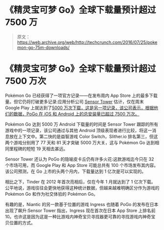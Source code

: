 # 《精灵宝可梦 Go》全球下载量预计超过 7500 万 

> 原文：<https://web.archive.org/web/http://techcrunch.com/2016/07/25/pokemon-go-75m-downloads/>

# 《精灵宝可梦 Go》全球下载量预计超过 7500 万次

Pokémon Go 已经获得了一项官方记录——在发布周内 App Store 上的最多下载量。但它仍将打破更多记录:应用分析公司 [Sensor Tower](https://web.archive.org/web/20230126092243/https://www.crunchbase.com/organization/sensor-tower) 估计，仅在周末 Google Play 上就达到了[5000 万次下载，这是另一项记录，该公司表示，根据他们的数据，PoGo 在 iOS 和 Android 上的总安装量已超过 7500 万次。](https://web.archive.org/web/20230126092243/https://sensortower.com/blog/pokemon-go-50-million-downloads)

Pokémon Go 达到 5000 万 Android 下载量的时间是 Sensor Tower 跟踪的所有游戏中的一项记录，该公司通过与其他 Android 顶级表现者进行比较，将这一消息放在上下文中。第二快的是益智游戏 Color Switch，Slither.io 排名第三，但这两个游戏分别用了 77 天和 81 天才突破 5000 万大关，这与 Pokémon Go 达到相同里程碑的短短 19 天相去甚远。

Sensor Tower 还认为 PoGo 的隐喻皮卡丘仍有许多火花:这款游戏迄今只在 32 个市场可用，而 Google Play 和 App Store 可能总共有 100 个市场发布其内容。该公司预测，在 Go 上市的头两个月内，下载量达到 1 亿次是可以实现的。

相比之下，Tinder 在 2012 年首次亮相后，仅在今年 1 月就达到了 1 亿次下载。公平地说，游戏往往会更快地获得这种统计数据，但越来越难明确区分作为游戏的 Pokémon Go 和作为社交体验的 Pokémon Go。

有趣的是，Niantic 的另一款基于位置的游戏 Ingress 也随着 PoGo 的发布在日本出现了飙升:Sensor Tower 指出，Ingress 现在首次在日本 App Store 上排名前 10。也许这是因为这是一种比游戏内神奇宝贝寻找器更可靠的寻找游戏内神奇宝贝位置的方式。